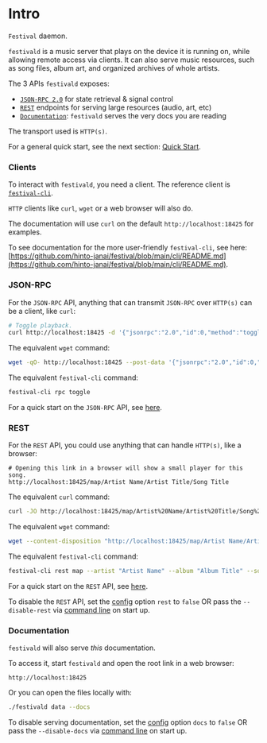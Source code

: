 # Intro
`Festival` daemon.

`festivald` is a music server that plays on the device it is running on, while allowing remote access via clients. It can also serve music resources, such as song files, album art, and organized archives of whole artists.

The 3 APIs `festivald` exposes:
- [`JSON-RPC 2.0`](https://www.jsonrpc.org/specification) for state retrieval & signal control
- [`REST`](https://en.wikipedia.org/wiki/Representational_state_transfer) endpoints for serving large resources (audio, art, etc)
- [`Documentation`](intro.md): `festivald` serves the very docs you are reading

The transport used is `HTTP(s)`.

For a general quick start, see the next section: [Quick Start](quick-start.md).

### Clients
To interact with `festivald`, you need a client. The reference client is [`festival-cli`](https://github.com/hinto-janai/festival/tree/main/cli).

`HTTP` clients like `curl`, `wget` or a web browser will also do.

The documentation will use `curl` on the default `http://localhost:18425` for examples.

To see documentation for the more user-friendly `festival-cli`, see here:  
[https://github.com/hinto-janai/festival/blob/main/cli/README.md](https://github.com/hinto-janai/festival/blob/main/cli/README.md).

### JSON-RPC
For the `JSON-RPC` API, anything that can transmit `JSON-RPC` over `HTTP(s)` can be a client, like `curl`:
```bash
# Toggle playback.
curl http://localhost:18425 -d '{"jsonrpc":"2.0","id":0,"method":"toggle"}'
```

The equivalent `wget` command:
```bash
wget -qO- http://localhost:18425 --post-data '{"jsonrpc":"2.0","id":0,"method":"toggle"}'
```

The equivalent `festival-cli` command:
```bash
festival-cli rpc toggle
```

For a quick start on the `JSON-RPC` API, see [here](json-rpc/quick-start.md).

### REST
For the `REST` API, you could use anything that can handle `HTTP(s)`, like a browser:
```http
# Opening this link in a browser will show a small player for this song.
http://localhost:18425/map/Artist Name/Artist Title/Song Title
```

The equivalent `curl` command:
```bash
curl -JO http://localhost:18425/map/Artist%20Name/Artist%20Title/Song%20Title
```

The equivalent `wget` command:
```bash
wget --content-disposition "http://localhost:18425/map/Artist Name/Artist Title/Song Title"
```

The equivalent `festival-cli` command:
```bash
festival-cli rest map --artist "Artist Name" --album "Album Title" --song "Song Title"
```

For a quick start on the `REST` API, see [here](rest/quick-start.md).

To disable the `REST` API, set the [config](config.md) option `rest` to `false` OR pass the `--disable-rest` via [command line](command-line.md) on start up.

### Documentation
`festivald` will also serve _this_ documentation.

To access it, start `festivald` and open the root link in a web browser:
```http
http://localhost:18425
```
Or you can open the files locally with:
```bash
./festivald data --docs
```

To disable serving documentation, set the [config](config.md) option `docs` to `false` OR pass the `--disable-docs` via [command line](command-line.md) on start up.
